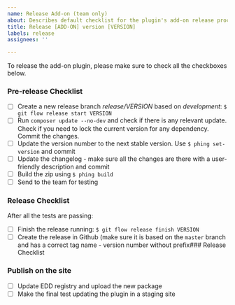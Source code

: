 ```yaml
---
name: Release Add-on (team only)
about: Describes default checklist for the plugin's add-on release process.
title: Release [ADD-ON] version [VERSION]
labels: release
assignees: ''

---
```


To release the add-on plugin, please make sure to check all the checkboxes below.

### Pre-release Checklist

- [ ] Create a new release branch *release/VERSION* based on *development*: `$ git flow release start VERSION`
- [ ] Run `composer update --no-dev` and check if there is any relevant update. Check if you need to lock the current version for any dependency. Commit the changes.
- [ ] Update the version number to the next stable version. Use `$ phing set-version` and commit
- [ ] Update the changelog - make sure all the changes are there with a user-friendly description and commit
- [ ] Build the zip using `$ phing build`
- [ ] Send to the team for testing

### Release Checklist

After all the tests are passing:

- [ ] Finish the release running: `$ git flow release finish VERSION`
- [ ] Create the release in Github (make sure it is based on the `master` branch and has a correct tag name - version number without prefix### Release Checklist

### Publish on the site
- [ ] Update EDD registry and upload the new package
- [ ] Make the final test updating the plugin in a staging site
